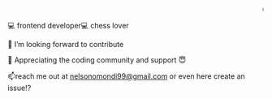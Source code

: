

<marquee>😄 Nelson Omondi😄</marquee>



 💻 frontend developer💻 chess lover
 
 👯 I’m looking forward to contribute 
 
 🌱 Appreciating the coding community  and support 😇
 
 📫reach me out at nelsonomondi99@gmail.com or even here create an issue!?


